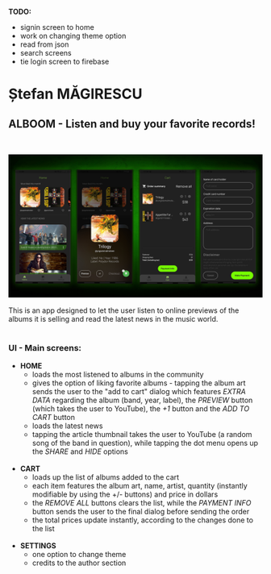 **TODO:**

- signin screen to home
- work on changing theme option
- read from json
- search screens
- tie login screen to firebase

# Ștefan MĂGIRESCU

## ALBOOM - Listen and buy your favorite records!

<br>

![Screens](https://github.com/Magynon/ALBOOM/blob/main/doc/presentation.jpg?raw=true)

This is an app designed to let the user listen to online previews of the albums it is selling and read the latest news in the music world.
<br><br>

### **UI - Main screens:**

- **HOME**
  - loads the most listened to albums in the community
  - gives the option of liking favorite albums - tapping the album art sends the user to the "add to cart" dialog which features _EXTRA DATA_ regarding the album (band, year, label), the _PREVIEW_ button (which takes the user to YouTube), the _+1_ button and the _ADD TO CART_ button
  - loads the latest news
  - tapping the article thumbnail takes the user to YouTube (a random song of the band in question), while tapping the dot menu opens up the _SHARE_ and _HIDE_ options
    <br><br>
- **CART**
  - loads up the list of albums added to the cart
  - each item features the album art, name, artist, quantity (instantly modifiable by using the +/- buttons) and price in dollars
  - the _REMOVE ALL_ buttons clears the list, while the _PAYMENT INFO_ button sends the user to the final dialog before sending the order
  - the total prices update instantly, according to the changes done to the list
    <br><br>
- **SETTINGS**
  - one option to change theme
  - credits to the author section
